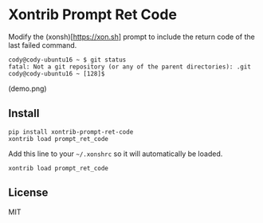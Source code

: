 # Xontrib Prompt Ret Code

Modify the (xonsh)[https://xon.sh] prompt to include the return code of the last failed command.

```shell
cody@cody-ubuntu16 ~ $ git status
fatal: Not a git repository (or any of the parent directories): .git
cody@cody-ubuntu16 ~ [128]$ 
```

(demo.png)


## Install

```shell
pip install xontrib-prompt-ret-code
xontrib load prompt_ret_code
```

Add this line to your ```~/.xonshrc``` so it will automatically be loaded.

```shell
xontrib load prompt_ret_code
```

## License

MIT

